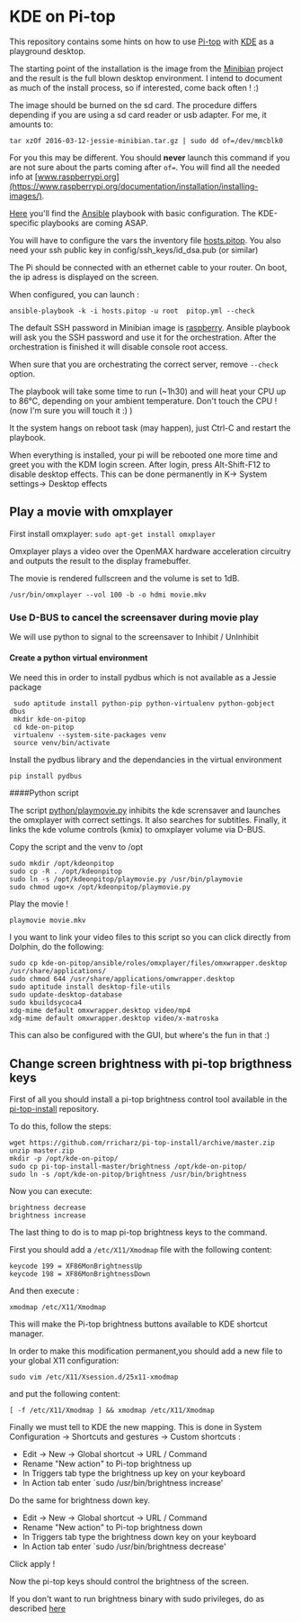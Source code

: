 # KDE on Pi-top

This repository contains some hints on how to use [Pi-top](https://www.pi-top.com/) with [KDE](https://www.kde.org/) as a playground desktop.

The starting point of the installation is the image from the [Minibian](https://minibianpi.wordpress.com/) project and the result is the full blown desktop environment.
I intend to document as much of the install process, so if interested, come back often ! :)

The image should be burned on the sd card. The procedure differs depending if you are using a sd card reader or usb adapter. For me, it amounts to:

`tar xzOf 2016-03-12-jessie-minibian.tar.gz | sudo dd of=/dev/mmcblk0`

For you this may be different. You should **never** launch this command if you are not sure about the parts coming after `of=`. You will find all the needed info at [www.raspberrypi.org](https://www.raspberrypi.org/documentation/installation/installing-images/).



[Here](/ansible) you'll find the [Ansible](https://www.ansible.com/) playbook with basic configuration. The KDE-specific playbooks are coming ASAP.

You will have to configure the vars the inventory file  [hosts.pitop](ansible/hosts.pitop). You also need your ssh public key in config/ssh_keys/id_dsa.pub (or similar) 

The Pi should be connected with an ethernet cable to your router.  On boot, the ip adress is displayed on the screen.

When configured, you can launch :

`ansible-playbook -k -i hosts.pitop -u root  pitop.yml --check`

The default SSH password in Minibian image is [raspberry](https://minibianpi.wordpress.com/faq/). Ansible playbook will ask you the SSH password and use it for the orchestration. After the orchestration is finished  it will disable console root access.

When sure that you are orchestrating the correct server, remove `--check` option.

The playbook will take some time to run (~1h30) and will heat your CPU up to 86°C, depending on your ambient temperature. Don't touch the CPU  ! (now I'm sure you will touch it :) )

It the system hangs on reboot task (may happen), just Ctrl-C and restart the playbook.

When everything is installed, your pi will be rebooted one more time and greet you with the KDM login screen. After login, press Alt-Shift-F12 to disable desktop effects. This can be done permanently in K-> System settings-> Desktop effects



## Play a movie with omxplayer

First install omxplayer:
`sudo apt-get install omxplayer`

Omxplayer plays a video over the OpenMAX hardware acceleration circuitry and outputs the result to the display framebuffer. 

The movie is rendered fullscreen and the volume is set to 1dB.



`/usr/bin/omxplayer --vol 100 -b -o hdmi movie.mkv`




### Use D-BUS to cancel the screensaver during movie play

We will use python to signal to the screensaver to Inhibit / UnInhibit

#### Create a python virtual environment

We need this in order to install pydbus which is not available as a Jessie package

```
 sudo aptitude install python-pip python-virtualenv python-gobject dbus
 mkdir kde-on-pitop
 cd kde-on-pitop
 virtualenv --system-site-packages venv
 source venv/bin/activate
```

Install the pydbus library and the dependancies in the virtual environment

`pip install pydbus`


####Python script

The script [python/playmovie.py](python/playmovie.py) inhibits the kde scrensaver and launches the omxplayer with correct settings. It also searches for subtitles. 
Finally, it links the kde volume controls (kmix) to omxplayer volume via D-BUS.


Copy the script and the venv to /opt 

```
sudo mkdir /opt/kdeonpitop
sudo cp -R . /opt/kdeonpitop
sudo ln -s /opt/kdeonpitop/playmovie.py /usr/bin/playmovie
sudo chmod ugo+x /opt/kdeonpitop/playmovie.py
```

Play the movie !

`playmovie movie.mkv`

I you want to link your video files to this script so you can click directly from Dolphin, do the following:

```
sudo cp kde-on-pitop/ansible/roles/omxplayer/files/omxwrapper.desktop /usr/share/applications/
sudo chmod 644 /usr/share/applications/omwrapper.desktop 
sudo aptitude install desktop-file-utils
sudo update-desktop-database
sudo kbuildsycoca4
xdg-mime default omxwrapper.desktop video/mp4
xdg-mime default omxwrapper.desktop video/x-matroska
```

This can also be configured with the GUI, but where's the fun in that :)



## Change screen brightness with pi-top brigthness keys

First of all you should install a pi-top brightness control tool available in the [pi-top-install](https://github.com/rricharz/pi-top-install) repository.

To do this, follow the steps:

```
wget https://github.com/rricharz/pi-top-install/archive/master.zip
unzip master.zip
mkdir -p /opt/kde-on-pitop/
sudo cp pi-top-install-master/brightness /opt/kde-on-pitop/
sudo ln -s /opt/kde-on-pitop/brightness /usr/bin/brightness
```

Now you can execute:
```
brightness decrease
brightness increase
```
 
The last thing to do is to map pi-top brightness keys to the command.

First you should add a `/etc/X11/Xmodmap` file with the following content:

```
keycode 199 = XF86MonBrightnessUp 
keycode 198 = XF86MonBrightnessDown
```

And then execute :
```
xmodmap /etc/X11/Xmodmap
```

This will make the Pi-top brightness buttons available to KDE shortcut manager.

In order to make this modification permanent,you should add a new file to your global X11 configuration:

`sudo vim /etc/X11/Xsession.d/25x11-xmodmap`

and put the following content:

`[ -f /etc/X11/Xmodmap ] && xmodmap /etc/X11/Xmodmap`

Finally we must tell to KDE the new mapping. This is done in System Configuration -> Shortcuts and gestures -> Custom shortcuts :

- Edit -> New -> Global shortcut -> URL / Command
- Rename "New action" to Pi-top brightness up
- In Triggers tab type the brightness up key on your keyboard
- In Action tab enter `sudo /usr/bin/brightness increase'

Do the same for brightness down key.
- Edit -> New -> Global shortcut -> URL / Command
- Rename "New action" to Pi-top brightness down
- In Triggers tab type the brightness down key on your keyboard
- In Action tab enter `sudo /usr/bin/brightness decrease'

Click apply !

Now the pi-top keys should control the brightness of the screen.

If you don't want to run brightness binary with sudo privileges, do as described 
[here](http://quick2wire.com/non-root-access-to-spi-on-the-pi/)















 
